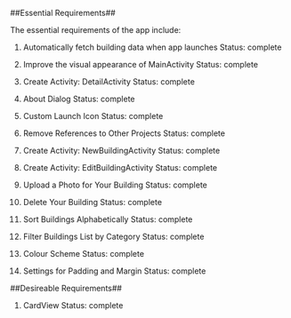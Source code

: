 ##Essential Requirements##

The essential requirements of the app include:

1. Automatically fetch building data when app launches
Status: complete

2. Improve the visual appearance of MainActivity
Status: complete

3. Create Activity: DetailActivity
Status: complete

4. About Dialog
Status: complete

5. Custom Launch Icon
Status: complete

6. Remove References to Other Projects
Status: complete

7. Create Activity: NewBuildingActivity
Status: complete

8. Create Activity: EditBuildingActivity
Status: complete

9. Upload a Photo for Your Building
Status: complete

10. Delete Your Building
Status: complete

11. Sort Buildings Alphabetically
Status: complete

12. Filter Buildings List by Category
Status: complete

13. Colour Scheme
Status: complete

14. Settings for Padding and Margin
Status: complete

##Desireable Requirements##
1. CardView
Status: complete
